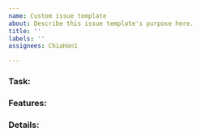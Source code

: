 ```yaml
---
name: Custom issue template
about: Describe this issue template's purpose here.
title: ''
labels: ''
assignees: ChiaHan1

---
```


### Task:


### Features:


### Details:
